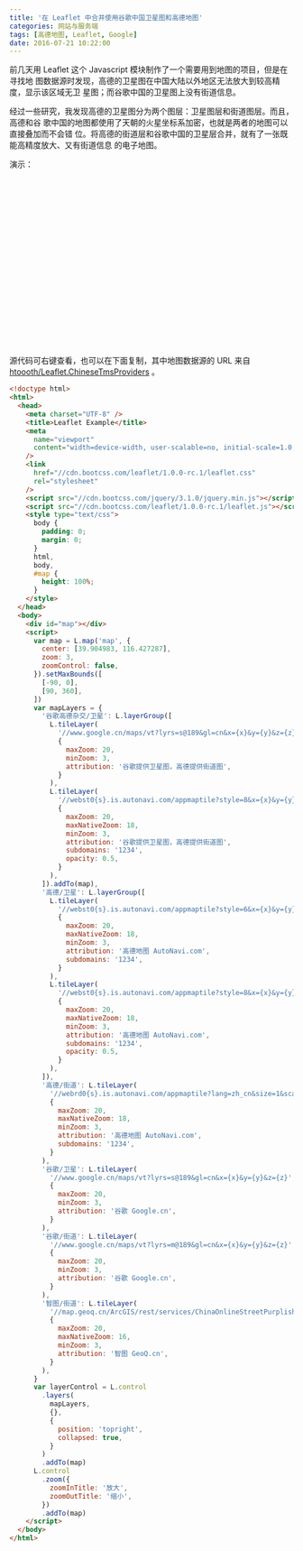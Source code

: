 ```yaml
---
title: '在 Leaflet 中合并使用谷歌中国卫星图和高德地图'
categories: 网站与服务端
tags: [高德地图, Leaflet, Google]
date: 2016-07-21 10:22:00
---
```


前几天用 Leaflet 这个 Javascript 模块制作了一个需要用到地图的项目，但是在寻找地
图数据源时发现，高德的卫星图在中国大陆以外地区无法放大到较高精度，显示该区域无卫
星图；而谷歌中国的卫星图上没有街道信息。

经过一些研究，我发现高德的卫星图分为两个图层：卫星图层和街道图层。而且，高德和谷
歌中国的地图都使用了天朝的火星坐标系加密，也就是两者的地图可以直接叠加而不会错
位。将高德的街道层和谷歌中国的卫星层合并，就有了一张既能高精度放大、又有街道信息
的电子地图。

演示：

<div id="map" style="height:300px"></div>

<link href="//cdn.bootcss.com/leaflet/1.0.0-rc.1/leaflet.css" rel="stylesheet">
<script src="//cdn.bootcss.com/leaflet/1.0.0-rc.1/leaflet.js"></script>
<script>
        var map = L.map("map", {
            center: [39.904983,116.427287],
            zoom: 3,
            zoomControl: false
        }).setMaxBounds([[-90,0],[90,360]]);
        var mapLayers = {
            '谷歌高德杂交/卫星':L.layerGroup([
                    L.tileLayer('//www.google.cn/maps/vt?lyrs=s@189&gl=cn&x={x}&y={y}&z={z}', {
                    maxZoom: 20,
                    minZoom: 3,
                    attribution: "谷歌提供卫星图，高德提供街道图"
                }),
                L.tileLayer('//webst0{s}.is.autonavi.com/appmaptile?style=8&x={x}&y={y}&z={z}', {
                    maxZoom: 20,
                    maxNativeZoom: 18,
                    minZoom: 3,
                    attribution: "谷歌提供卫星图，高德提供街道图",
                    subdomains: "1234",
                    opacity:0.5
                })
            ]).addTo(map),
            '高德/卫星':L.layerGroup([
                L.tileLayer('//webst0{s}.is.autonavi.com/appmaptile?style=6&x={x}&y={y}&z={z}', {
                    maxZoom: 20,
                    maxNativeZoom: 18,
                    minZoom: 3,
                    attribution: "高德地图 AutoNavi.com",
                    subdomains: "1234"
                }),
                L.tileLayer('//webst0{s}.is.autonavi.com/appmaptile?style=8&x={x}&y={y}&z={z}', {
                    maxZoom: 20,
                    maxNativeZoom: 18,
                    minZoom: 3,
                    attribution: "高德地图 AutoNavi.com",
                    subdomains: "1234",
                    opacity:0.5
                })
            ]),
            '高德/街道':L.tileLayer('//webrd0{s}.is.autonavi.com/appmaptile?lang=zh_cn&size=1&scale=1&style=8&x={x}&y={y}&z={z}', {
                maxZoom: 20,
                maxNativeZoom: 18,
                minZoom: 3,
                attribution: "高德地图 AutoNavi.com",
                subdomains: "1234"
            }),
            '谷歌/卫星':L.tileLayer('//www.google.cn/maps/vt?lyrs=s@189&gl=cn&x={x}&y={y}&z={z}', {
                maxZoom: 20,
                minZoom: 3,
                attribution: "谷歌 Google.cn"
            }),
            '谷歌/街道':L.tileLayer('//www.google.cn/maps/vt?lyrs=m@189&gl=cn&x={x}&y={y}&z={z}', {
                maxZoom: 20,
                minZoom: 3,
                attribution: "谷歌 Google.cn"
            }),
            '智图/街道':L.tileLayer('//map.geoq.cn/ArcGIS/rest/services/ChinaOnlineStreetPurplishBlue/MapServer/tile/{z}/{y}/{x}', {
                maxZoom: 20,
                maxNativeZoom: 16,
                minZoom: 3,
                attribution: "智图 GeoQ.cn"
            })
        }
        var layerControl = L.control.layers(mapLayers, {}, {
            position: 'topright',
            collapsed: true
        }).addTo(map);
        L.control.zoom({
            zoomInTitle: '放大',
            zoomOutTitle: '缩小'
        }).addTo(map);
</script>

源代码可右键查看，也可以在下面复制，其中地图数据源的 URL 来自
[htoooth/Leaflet.ChineseTmsProviders](https://github.com/htoooth/Leaflet.ChineseTmsProviders)
。

```html
<!doctype html>
<html>
  <head>
    <meta charset="UTF-8" />
    <title>Leaflet Example</title>
    <meta
      name="viewport"
      content="width=device-width, user-scalable=no, initial-scale=1.0, maximum-scale=1.0, minimum-scale=1.0"
    />
    <link
      href="//cdn.bootcss.com/leaflet/1.0.0-rc.1/leaflet.css"
      rel="stylesheet"
    />
    <script src="//cdn.bootcss.com/jquery/3.1.0/jquery.min.js"></script>
    <script src="//cdn.bootcss.com/leaflet/1.0.0-rc.1/leaflet.js"></script>
    <style type="text/css">
      body {
        padding: 0;
        margin: 0;
      }
      html,
      body,
      #map {
        height: 100%;
      }
    </style>
  </head>
  <body>
    <div id="map"></div>
    <script>
      var map = L.map('map', {
        center: [39.904983, 116.427287],
        zoom: 3,
        zoomControl: false,
      }).setMaxBounds([
        [-90, 0],
        [90, 360],
      ])
      var mapLayers = {
        '谷歌高德杂交/卫星': L.layerGroup([
          L.tileLayer(
            '//www.google.cn/maps/vt?lyrs=s@189&gl=cn&x={x}&y={y}&z={z}',
            {
              maxZoom: 20,
              minZoom: 3,
              attribution: '谷歌提供卫星图，高德提供街道图',
            }
          ),
          L.tileLayer(
            '//webst0{s}.is.autonavi.com/appmaptile?style=8&x={x}&y={y}&z={z}',
            {
              maxZoom: 20,
              maxNativeZoom: 18,
              minZoom: 3,
              attribution: '谷歌提供卫星图，高德提供街道图',
              subdomains: '1234',
              opacity: 0.5,
            }
          ),
        ]).addTo(map),
        '高德/卫星': L.layerGroup([
          L.tileLayer(
            '//webst0{s}.is.autonavi.com/appmaptile?style=6&x={x}&y={y}&z={z}',
            {
              maxZoom: 20,
              maxNativeZoom: 18,
              minZoom: 3,
              attribution: '高德地图 AutoNavi.com',
              subdomains: '1234',
            }
          ),
          L.tileLayer(
            '//webst0{s}.is.autonavi.com/appmaptile?style=8&x={x}&y={y}&z={z}',
            {
              maxZoom: 20,
              maxNativeZoom: 18,
              minZoom: 3,
              attribution: '高德地图 AutoNavi.com',
              subdomains: '1234',
              opacity: 0.5,
            }
          ),
        ]),
        '高德/街道': L.tileLayer(
          '//webrd0{s}.is.autonavi.com/appmaptile?lang=zh_cn&size=1&scale=1&style=8&x={x}&y={y}&z={z}',
          {
            maxZoom: 20,
            maxNativeZoom: 18,
            minZoom: 3,
            attribution: '高德地图 AutoNavi.com',
            subdomains: '1234',
          }
        ),
        '谷歌/卫星': L.tileLayer(
          '//www.google.cn/maps/vt?lyrs=s@189&gl=cn&x={x}&y={y}&z={z}',
          {
            maxZoom: 20,
            minZoom: 3,
            attribution: '谷歌 Google.cn',
          }
        ),
        '谷歌/街道': L.tileLayer(
          '//www.google.cn/maps/vt?lyrs=m@189&gl=cn&x={x}&y={y}&z={z}',
          {
            maxZoom: 20,
            minZoom: 3,
            attribution: '谷歌 Google.cn',
          }
        ),
        '智图/街道': L.tileLayer(
          '//map.geoq.cn/ArcGIS/rest/services/ChinaOnlineStreetPurplishBlue/MapServer/tile/{z}/{y}/{x}',
          {
            maxZoom: 20,
            maxNativeZoom: 16,
            minZoom: 3,
            attribution: '智图 GeoQ.cn',
          }
        ),
      }
      var layerControl = L.control
        .layers(
          mapLayers,
          {},
          {
            position: 'topright',
            collapsed: true,
          }
        )
        .addTo(map)
      L.control
        .zoom({
          zoomInTitle: '放大',
          zoomOutTitle: '缩小',
        })
        .addTo(map)
    </script>
  </body>
</html>
```
